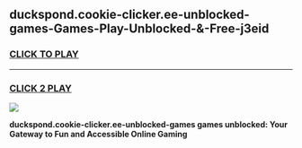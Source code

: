 
## duckspond.cookie-clicker.ee-unblocked-games-Games-Play-Unblocked-&-Free-j3eid
<h3>
<a href="https://premium76.site?title=duckspond.cookie-clicker.ee-unblocked-games&ref=24A">CLICK TO PLAY</a></h3>
<hr>

<h3>
<a href="https://premium76.site?title=duckspond.cookie-clicker.ee-unblocked-games&ref=24A">CLICK 2 PLAY</a>
  
</h3>

<a href="https://premium76.site?title=duckspond.cookie-clicker.ee-unblocked-games&ref=24A"><img src="https://clearcache.store/games.png"></a>


**duckspond.cookie-clicker.ee-unblocked-games games unblocked: Your Gateway to Fun and Accessible Online Gaming**
